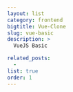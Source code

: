 ```yaml
---
layout: list
category: frontend
bigtitle: Vue-Clone
slug: vue-basic
description: >
  VueJS Basic

related_posts:
  -
list: true
order: 1
---
```

